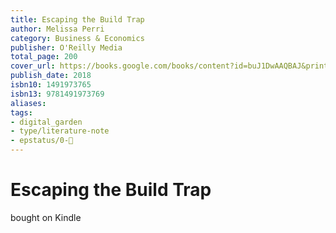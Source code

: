 ```yaml
---
title: Escaping the Build Trap
author: Melissa Perri
category: Business & Economics
publisher: O'Reilly Media
total_page: 200
cover_url: https://books.google.com/books/content?id=buJ1DwAAQBAJ&printsec=frontcover&img=1&zoom=1&edge=curl&source=gbs_api
publish_date: 2018
isbn10: 1491973765
isbn13: 9781491973769
aliases: 
tags: 
- digital_garden
- type/literature-note
- epstatus/0-🌰
---
```

# Escaping the Build Trap
bought on Kindle